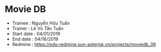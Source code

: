 # Movie DB
+ Trainee : Nguyễn Hữu Tuấn
+ Trainer : Lê Vũ Tấn Tuấn
+ Start date : 04/01/2019
+ End date : 04/16/2019
+ Redmine : https://edu-redmine.sun-asterisk.vn/projects/moviedb_39

